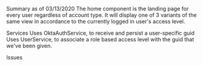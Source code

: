 Summary as of 03/13/2020
The home component is the landing page for every user regardless of account type. It will display one of 3 variants of the same view
in accordance to the currently logged in user's access level. 

Services
Uses OktaAuthService, to receive and persist a user-specific guid 
Uses UserService, to associate a role based access level with the guid that we've been given. 

Issues

